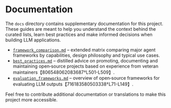 # Documentation

The `docs` directory contains supplementary documentation for this project.  These guides are meant to help you understand the context behind the curated lists, learn best practices and make informed decisions when building LLM applications.

- [`framework_comparison.md`](framework_comparison.md) – extended matrix comparing major agent frameworks by capabilities, design philosophy and typical use cases.
- [`best_practices.md`](best_practices.md) – distilled advice on promoting, documenting and maintaining open‑source projects based on experience from veteran maintainers【806548062083687†L501-L509】.
- [`evaluation_frameworks.md`](../evaluation_frameworks/README.md) – overview of open‑source frameworks for evaluating LLM outputs【716183580503338†L71-L149】.

Feel free to contribute additional documentation or translations to make this project more accessible.